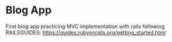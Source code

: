 # Blog App 

First blog app practicing MVC implementation with rails following RAILSGUIDES: https://guides.rubyonrails.org/getting_started.html